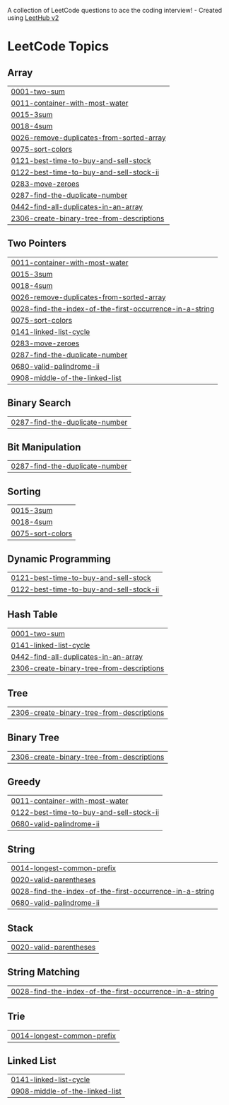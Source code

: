 A collection of LeetCode questions to ace the coding interview! - Created using [LeetHub v2](https://github.com/arunbhardwaj/LeetHub-2.0)
<!---LeetCode Topics Start-->
# LeetCode Topics
## Array
|  |
| ------- |
| [0001-two-sum](https://github.com/VIJAYKUMAR2435/-CrackYourPlacement/tree/master/0001-two-sum) |
| [0011-container-with-most-water](https://github.com/VIJAYKUMAR2435/-CrackYourPlacement/tree/master/0011-container-with-most-water) |
| [0015-3sum](https://github.com/VIJAYKUMAR2435/-CrackYourPlacement/tree/master/0015-3sum) |
| [0018-4sum](https://github.com/VIJAYKUMAR2435/-CrackYourPlacement/tree/master/0018-4sum) |
| [0026-remove-duplicates-from-sorted-array](https://github.com/VIJAYKUMAR2435/-CrackYourPlacement/tree/master/0026-remove-duplicates-from-sorted-array) |
| [0075-sort-colors](https://github.com/VIJAYKUMAR2435/-CrackYourPlacement/tree/master/0075-sort-colors) |
| [0121-best-time-to-buy-and-sell-stock](https://github.com/VIJAYKUMAR2435/-CrackYourPlacement/tree/master/0121-best-time-to-buy-and-sell-stock) |
| [0122-best-time-to-buy-and-sell-stock-ii](https://github.com/VIJAYKUMAR2435/-CrackYourPlacement/tree/master/0122-best-time-to-buy-and-sell-stock-ii) |
| [0283-move-zeroes](https://github.com/VIJAYKUMAR2435/-CrackYourPlacement/tree/master/0283-move-zeroes) |
| [0287-find-the-duplicate-number](https://github.com/VIJAYKUMAR2435/-CrackYourPlacement/tree/master/0287-find-the-duplicate-number) |
| [0442-find-all-duplicates-in-an-array](https://github.com/VIJAYKUMAR2435/-CrackYourPlacement/tree/master/0442-find-all-duplicates-in-an-array) |
| [2306-create-binary-tree-from-descriptions](https://github.com/VIJAYKUMAR2435/-CrackYourPlacement/tree/master/2306-create-binary-tree-from-descriptions) |
## Two Pointers
|  |
| ------- |
| [0011-container-with-most-water](https://github.com/VIJAYKUMAR2435/-CrackYourPlacement/tree/master/0011-container-with-most-water) |
| [0015-3sum](https://github.com/VIJAYKUMAR2435/-CrackYourPlacement/tree/master/0015-3sum) |
| [0018-4sum](https://github.com/VIJAYKUMAR2435/-CrackYourPlacement/tree/master/0018-4sum) |
| [0026-remove-duplicates-from-sorted-array](https://github.com/VIJAYKUMAR2435/-CrackYourPlacement/tree/master/0026-remove-duplicates-from-sorted-array) |
| [0028-find-the-index-of-the-first-occurrence-in-a-string](https://github.com/VIJAYKUMAR2435/-CrackYourPlacement/tree/master/0028-find-the-index-of-the-first-occurrence-in-a-string) |
| [0075-sort-colors](https://github.com/VIJAYKUMAR2435/-CrackYourPlacement/tree/master/0075-sort-colors) |
| [0141-linked-list-cycle](https://github.com/VIJAYKUMAR2435/-CrackYourPlacement/tree/master/0141-linked-list-cycle) |
| [0283-move-zeroes](https://github.com/VIJAYKUMAR2435/-CrackYourPlacement/tree/master/0283-move-zeroes) |
| [0287-find-the-duplicate-number](https://github.com/VIJAYKUMAR2435/-CrackYourPlacement/tree/master/0287-find-the-duplicate-number) |
| [0680-valid-palindrome-ii](https://github.com/VIJAYKUMAR2435/-CrackYourPlacement/tree/master/0680-valid-palindrome-ii) |
| [0908-middle-of-the-linked-list](https://github.com/VIJAYKUMAR2435/-CrackYourPlacement/tree/master/0908-middle-of-the-linked-list) |
## Binary Search
|  |
| ------- |
| [0287-find-the-duplicate-number](https://github.com/VIJAYKUMAR2435/-CrackYourPlacement/tree/master/0287-find-the-duplicate-number) |
## Bit Manipulation
|  |
| ------- |
| [0287-find-the-duplicate-number](https://github.com/VIJAYKUMAR2435/-CrackYourPlacement/tree/master/0287-find-the-duplicate-number) |
## Sorting
|  |
| ------- |
| [0015-3sum](https://github.com/VIJAYKUMAR2435/-CrackYourPlacement/tree/master/0015-3sum) |
| [0018-4sum](https://github.com/VIJAYKUMAR2435/-CrackYourPlacement/tree/master/0018-4sum) |
| [0075-sort-colors](https://github.com/VIJAYKUMAR2435/-CrackYourPlacement/tree/master/0075-sort-colors) |
## Dynamic Programming
|  |
| ------- |
| [0121-best-time-to-buy-and-sell-stock](https://github.com/VIJAYKUMAR2435/-CrackYourPlacement/tree/master/0121-best-time-to-buy-and-sell-stock) |
| [0122-best-time-to-buy-and-sell-stock-ii](https://github.com/VIJAYKUMAR2435/-CrackYourPlacement/tree/master/0122-best-time-to-buy-and-sell-stock-ii) |
## Hash Table
|  |
| ------- |
| [0001-two-sum](https://github.com/VIJAYKUMAR2435/-CrackYourPlacement/tree/master/0001-two-sum) |
| [0141-linked-list-cycle](https://github.com/VIJAYKUMAR2435/-CrackYourPlacement/tree/master/0141-linked-list-cycle) |
| [0442-find-all-duplicates-in-an-array](https://github.com/VIJAYKUMAR2435/-CrackYourPlacement/tree/master/0442-find-all-duplicates-in-an-array) |
| [2306-create-binary-tree-from-descriptions](https://github.com/VIJAYKUMAR2435/-CrackYourPlacement/tree/master/2306-create-binary-tree-from-descriptions) |
## Tree
|  |
| ------- |
| [2306-create-binary-tree-from-descriptions](https://github.com/VIJAYKUMAR2435/-CrackYourPlacement/tree/master/2306-create-binary-tree-from-descriptions) |
## Binary Tree
|  |
| ------- |
| [2306-create-binary-tree-from-descriptions](https://github.com/VIJAYKUMAR2435/-CrackYourPlacement/tree/master/2306-create-binary-tree-from-descriptions) |
## Greedy
|  |
| ------- |
| [0011-container-with-most-water](https://github.com/VIJAYKUMAR2435/-CrackYourPlacement/tree/master/0011-container-with-most-water) |
| [0122-best-time-to-buy-and-sell-stock-ii](https://github.com/VIJAYKUMAR2435/-CrackYourPlacement/tree/master/0122-best-time-to-buy-and-sell-stock-ii) |
| [0680-valid-palindrome-ii](https://github.com/VIJAYKUMAR2435/-CrackYourPlacement/tree/master/0680-valid-palindrome-ii) |
## String
|  |
| ------- |
| [0014-longest-common-prefix](https://github.com/VIJAYKUMAR2435/-CrackYourPlacement/tree/master/0014-longest-common-prefix) |
| [0020-valid-parentheses](https://github.com/VIJAYKUMAR2435/-CrackYourPlacement/tree/master/0020-valid-parentheses) |
| [0028-find-the-index-of-the-first-occurrence-in-a-string](https://github.com/VIJAYKUMAR2435/-CrackYourPlacement/tree/master/0028-find-the-index-of-the-first-occurrence-in-a-string) |
| [0680-valid-palindrome-ii](https://github.com/VIJAYKUMAR2435/-CrackYourPlacement/tree/master/0680-valid-palindrome-ii) |
## Stack
|  |
| ------- |
| [0020-valid-parentheses](https://github.com/VIJAYKUMAR2435/-CrackYourPlacement/tree/master/0020-valid-parentheses) |
## String Matching
|  |
| ------- |
| [0028-find-the-index-of-the-first-occurrence-in-a-string](https://github.com/VIJAYKUMAR2435/-CrackYourPlacement/tree/master/0028-find-the-index-of-the-first-occurrence-in-a-string) |
## Trie
|  |
| ------- |
| [0014-longest-common-prefix](https://github.com/VIJAYKUMAR2435/-CrackYourPlacement/tree/master/0014-longest-common-prefix) |
## Linked List
|  |
| ------- |
| [0141-linked-list-cycle](https://github.com/VIJAYKUMAR2435/-CrackYourPlacement/tree/master/0141-linked-list-cycle) |
| [0908-middle-of-the-linked-list](https://github.com/VIJAYKUMAR2435/-CrackYourPlacement/tree/master/0908-middle-of-the-linked-list) |
<!---LeetCode Topics End-->